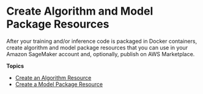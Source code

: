 # Create Algorithm and Model Package Resources<a name="sagemaker-mkt-create"></a>

After your training and/or inference code is packaged in Docker containers, create algorithm and model package resources that you can use in your Amazon SageMaker account and, optionally, publish on AWS Marketplace\.

**Topics**
+ [Create an Algorithm Resource](sagemaker-mkt-create-algo.md)
+ [Create a Model Package Resource](sagemaker-mkt-create-model-package.md)